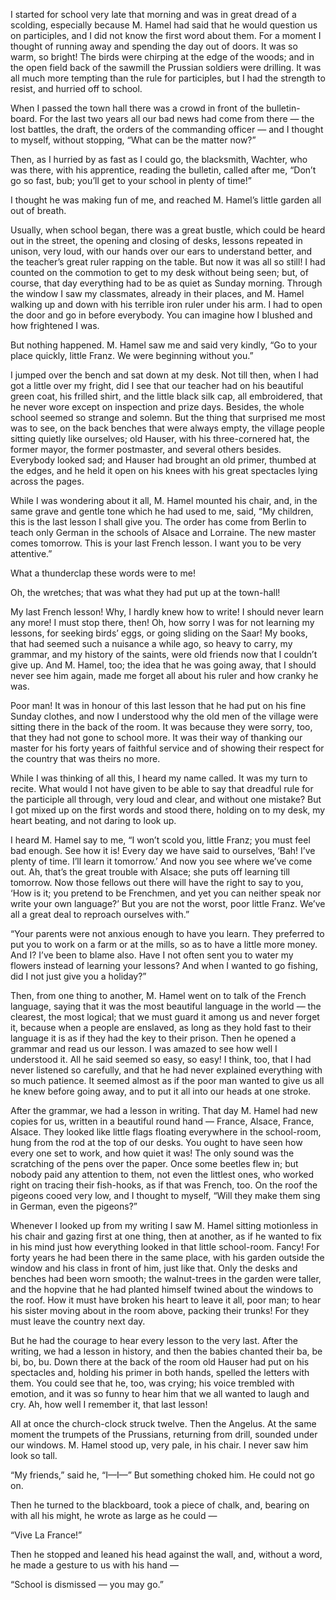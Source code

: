 I started for school very late that morning and was in great dread of a scolding, especially because M. Hamel had said that he would question us on participles, and I did not know the first word about them. For a moment I thought of running away and spending the day out of doors. It was so warm, so bright! The birds were chirping at the edge of the woods; and in the open field back of the sawmill the Prussian soldiers were drilling. It was all much more tempting than the rule for participles, but I had the strength to resist, and hurried off to school.

When I passed the town hall there was a crowd in front of the bulletin-board. For the last two years all our bad news had come from there — the lost battles, the draft, the orders of the commanding officer — and I thought to myself, without stopping, “What can be the matter now?”

Then, as I hurried by as fast as I could go, the blacksmith, Wachter, who was there, with his apprentice, reading the bulletin, called after me, “Don’t go so fast, bub; you’ll get to your school in plenty of time!”

I thought he was making fun of me, and reached M. Hamel’s little garden all out of breath.

Usually, when school began, there was a great bustle, which could be heard out in the street, the opening and closing of desks, lessons repeated in unison, very loud, with our hands over our ears to understand better, and the teacher’s great ruler rapping on the table. But now it was all so still! I had counted on the commotion to get to my desk without being seen; but, of course, that day everything had to be as quiet as Sunday morning. Through the window I saw my classmates, already in their places, and M. Hamel walking up and down with his terrible iron ruler under his arm. I had to open the door and go in before everybody. You can imagine how I blushed and how frightened I was.

But nothing happened. M. Hamel saw me and said very kindly, “Go to your place quickly, little Franz. We were beginning without you.”

I jumped over the bench and sat down at my desk. Not till then, when I had got a little over my fright, did I see that our teacher had on his beautiful green coat, his frilled shirt, and the little black silk cap, all embroidered, that he never wore except on inspection and prize days. Besides, the whole school seemed so strange and solemn. But the thing that surprised me most was to see, on the back benches that were always empty, the village people sitting quietly like ourselves; old Hauser, with his three-cornered hat, the former mayor, the former postmaster, and several others besides. Everybody looked sad; and Hauser had brought an old primer, thumbed at the edges, and he held it open on his knees with his great spectacles lying across the pages.

While I was wondering about it all, M. Hamel mounted his chair, and, in the same grave and gentle tone which he had used to me, said, “My children, this is the last lesson I shall give you. The order has come from Berlin to teach only German in the schools of Alsace and Lorraine. The new master comes tomorrow. This is your last French lesson. I want you to be very attentive.”

What a thunderclap these words were to me!

Oh, the wretches; that was what they had put up at the town-hall!

My last French lesson! Why, I hardly knew how to write! I should never learn any more! I must stop there, then! Oh, how sorry I was for not learning my lessons, for seeking birds’ eggs, or going sliding on the Saar! My books, that had seemed such a nuisance a while ago, so heavy to carry, my grammar, and my history of the saints, were old friends now that I couldn’t give up. And M. Hamel, too; the idea that he was going away, that I should never see him again, made me forget all about his ruler and how cranky he was.

Poor man! It was in honour of this last lesson that he had put on his fine Sunday clothes, and now I understood why the old men of the village were sitting there in the back of the room. It was because they were sorry, too, that they had not gone to school more. It was their way of thanking our master for his forty years of faithful service and of showing their respect for the country that was theirs no more.

While I was thinking of all this, I heard my name called. It was my turn to recite. What would I not have given to be able to say that dreadful rule for the participle all through, very loud and clear, and without one mistake? But I got mixed up on the first words and stood there, holding on to my desk, my heart beating, and not daring to look up.

I heard M. Hamel say to me, “I won’t scold you, little Franz; you must feel bad enough. See how it is! Every day we have said to ourselves, ‘Bah! I’ve plenty of time. I’ll learn it tomorrow.’ And now you see where we’ve come out. Ah, that’s the great trouble with Alsace; she puts off learning till tomorrow. Now those fellows out there will have the right to say to you, ‘How is it; you pretend to be Frenchmen, and yet you can neither speak nor write your own language?’ But you are not the worst, poor little Franz. We’ve all a great deal to reproach ourselves with.”

“Your parents were not anxious enough to have you learn. They preferred to put you to work on a farm or at the mills, so as to have a little more money. And I? I’ve been to blame also. Have I not often sent you to water my flowers instead of learning your lessons? And when I wanted to go fishing, did I not just give you a holiday?”

Then, from one thing to another, M. Hamel went on to talk of the French language, saying that it was the most beautiful language in the world — the clearest, the most logical; that we must guard it among us and never forget it, because when a people are enslaved, as long as they hold fast to their language it is as if they had the key to their prison. Then he opened a grammar and read us our lesson. I was amazed to see how well I understood it. All he said seemed so easy, so easy! I think, too, that I had never listened so carefully, and that he had never explained everything with so much patience. It seemed almost as if the poor man wanted to give us all he knew before going away, and to put it all into our heads at one stroke.

After the grammar, we had a lesson in writing. That day M. Hamel had new copies for us, written in a beautiful round hand — France, Alsace, France, Alsace. They looked like little flags floating everywhere in the school-room, hung from the rod at the top of our desks. You ought to have seen how every one set to work, and how quiet it was! The only sound was the scratching of the pens over the paper. Once some beetles flew in; but nobody paid any attention to them, not even the littlest ones, who worked right on tracing their fish-hooks, as if that was French, too. On the roof the pigeons cooed very low, and I thought to myself, “Will they make them sing in German, even the pigeons?”

Whenever I looked up from my writing I saw M. Hamel sitting motionless in his chair and gazing first at one thing, then at another, as if he wanted to fix in his mind just how everything looked in that little school-room. Fancy! For forty years he had been there in the same place, with his garden outside the window and his class in front of him, just like that. Only the desks and benches had been worn smooth; the walnut-trees in the garden were taller, and the hopvine that he had planted himself twined about the windows to the roof. How it must have broken his heart to leave it all, poor man; to hear his sister moving about in the room above, packing their trunks! For they must leave the country next day.

But he had the courage to hear every lesson to the very last. After the writing, we had a lesson in history, and then the babies chanted their ba, be bi, bo, bu. Down there at the back of the room old Hauser had put on his spectacles and, holding his primer in both hands, spelled the letters with them. You could see that he, too, was crying; his voice trembled with emotion, and it was so funny to hear him that we all wanted to laugh and cry. Ah, how well I remember it, that last lesson!

All at once the church-clock struck twelve. Then the Angelus. At the same moment the trumpets of the Prussians, returning from drill, sounded under our windows. M. Hamel stood up, very pale, in his chair. I never saw him look so tall.

“My friends,” said he, “I—I—” But something choked him. He could not go on.

Then he turned to the blackboard, took a piece of chalk, and, bearing on with all his might, he wrote as large as he could —

“Vive La France!”

Then he stopped and leaned his head against the wall, and, without a word, he made a gesture to us with his hand —

“School is dismissed — you may go.”